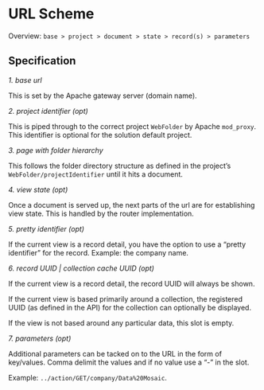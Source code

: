 URL Scheme
==========

Overview: `base > project > document > state > record(s) > parameters`

Specification
-------------

*1. base url*

This is set by the Apache gateway server (domain name).

*2. project identifier (opt)*

This is piped through to the correct project `WebFolder` by Apache
`mod_proxy`. This identifier is optional for the solution default
project.

*3. page with folder hierarchy*

This follows the folder directory structure as defined in the project’s
`WebFolder/projectIdentifier` until it hits a document.

*4. view state (opt)*

Once a document is served up, the next parts of the url are for
establishing view state. This is handled by the router implementation.

*5. pretty identifier (opt)*

If the current view is a record detail, you have the option to use a
“pretty identifier” for the record. Example: the company name.

*6. record UUID | collection cache UUID (opt)*

If the current view is a record detail, the record UUID will always be
shown.

If the current view is based primarily around a collection, the
registered UUID (as defined in the API) for the collection can
optionally be displayed.

If the view is not based around any particular data, this slot is empty.

*7. parameters (opt)*

Additional parameters can be tacked on to the URL in the form of
key/values. Comma delimit the values and if no value use a “-” in the
slot.

Example: `../action/GET/company/Data%20Mosaic`.